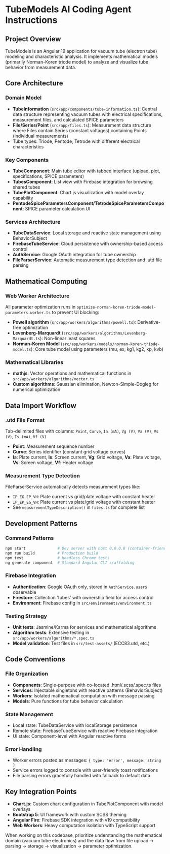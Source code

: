 # TubeModels AI Coding Agent Instructions

## Project Overview

TubeModels is an Angular 19 application for vacuum tube (electron tube) modeling and characteristic analysis. It implements mathematical models (primarily Norman-Koren triode model) to analyze and visualize tube behavior from measurement data.

## Core Architecture

### Domain Model

- **TubeInformation** (`src/app/components/tube-information.ts`): Central data structure representing vacuum tubes with electrical specifications, measurement files, and calculated SPICE parameters
- **File/Series/Point** (`src/app/files.ts`): Measurement data structure where Files contain Series (constant voltages) containing Points (individual measurements)
- Tube types: Triode, Pentode, Tetrode with different electrical characteristics

### Key Components

- **TubeComponent**: Main tube editor with tabbed interface (upload, plot, specifications, SPICE parameters)
- **TubesComponent**: List view with Firebase integration for browsing shared tubes
- **TubePlotComponent**: Chart.js visualization with model overlay capability
- **PentodeSpiceParametersComponent/TetrodeSpiceParametersComponent**: SPICE parameter calculation UI

### Services Architecture

- **TubeDataService**: Local storage and reactive state management using BehaviorSubject
- **FirebaseTubeService**: Cloud persistence with ownership-based access control
- **AuthService**: Google OAuth integration for tube ownership
- **FileParserService**: Automatic measurement type detection and .utd file parsing

## Mathematical Computing

### Web Worker Architecture

All parameter optimization runs in `optimize-norman-koren-triode-model-parameters.worker.ts` to prevent UI blocking:

- **Powell algorithm** (`src/app/workers/algorithms/powell.ts`): Derivative-free optimization
- **Levenberg-Marquardt** (`src/app/workers/algorithms/Levenberg-Marquardt.ts`): Non-linear least squares
- **Norman-Koren Model** (`src/app/workers/models/norman-koren-triode-model.ts`): Core tube model using parameters (mu, ex, kg1, kg2, kp, kvb)

### Mathematical Libraries

- **mathjs**: Vector operations and mathematical functions in `src/app/workers/algorithms/vector.ts`
- **Custom algorithms**: Gaussian elimination, Newton-Simple-Dogleg for numerical optimization

## Data Import Workflow

### .utd File Format

Tab-delimited files with columns: `Point`, `Curve`, `Ia (mA)`, `Vg (V)`, `Va (V)`, `Vs (V)`, `Is (mA)`, `Vf (V)`

- **Point**: Measurement sequence number
- **Curve**: Series identifier (constant grid voltage curves)
- **Ia**: Plate current, **Is**: Screen current, **Vg**: Grid voltage, **Va**: Plate voltage, **Vs**: Screen voltage, **Vf**: Heater voltage

### Measurement Type Detection

FileParserService automatically detects measurement types like:

- `IP_EG_EP_VH`: Plate current vs grid/plate voltage with constant heater
- `IP_EP_EG_VH`: Plate current vs plate/grid voltage with constant heater
- See `measurementTypeDescription()` in `files.ts` for complete list

## Development Patterns

### Command Patterns

```bash
npm start              # Dev server with host 0.0.0.0 (container-friendly)
npm run build          # Production build
npm test               # Headless Chrome tests
ng generate component  # Standard Angular CLI scaffolding
```

### Firebase Integration

- **Authentication**: Google OAuth only, stored in `AuthService.user$` observable
- **Firestore**: Collection 'tubes' with ownership field for access control
- **Environment**: Firebase config in `src/environments/environment.ts`

### Testing Strategy

- **Unit tests**: Jasmine/Karma for services and mathematical algorithms
- **Algorithm tests**: Extensive testing in `src/app/workers/algorithms/*.spec.ts`
- **Model validation**: Test files in `src/test-assets/` (ECC83.utd, etc.)

## Code Conventions

### File Organization

- **Components**: Single-purpose with co-located .html/.scss/.spec.ts files
- **Services**: Injectable singletons with reactive patterns (BehaviorSubject)
- **Workers**: Isolated mathematical computation with message passing
- **Models**: Pure functions for tube behavior calculation

### State Management

- Local state: TubeDataService with localStorage persistence
- Remote state: FirebaseTubeService with reactive Firebase integration
- UI state: Component-level with Angular reactive forms

### Error Handling

- Worker errors posted as messages: `{ type: 'error', message: string }`
- Service errors logged to console with user-friendly toast notifications
- File parsing errors gracefully handled with fallback to default data

## Key Integration Points

- **Chart.js**: Custom chart configuration in TubePlotComponent with model overlays
- **Bootstrap 5**: UI framework with custom SCSS theming
- **Angular Fire**: Firebase SDK integration with v19 compatibility
- **Web Workers**: Heavy computation isolation with TypeScript support

When working on this codebase, prioritize understanding the mathematical domain (vacuum tube electronics) and the data flow from file upload → parsing → storage → visualization → parameter optimization.
